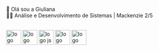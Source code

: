 👋 Olá sou a Giuliana <br>
👩‍💻 Análise e Desenvolvimento de Sistemas | Mackenzie 2/5
<div style="display: inline_block"><br>
<img align="center" heigth="30" width="40" alt="logo html" scr="https://raw.githubusercontent.com/Giiuliana/Giiuliana/main/html5-original.svg">
<img align="center" heigth="30" width="40" alt=logo css scr="https://github.com/Giiuliana/Giiuliana/assets/149834914/029271d6-777d-4387-87b5-c274ff3d4a9b)">
<img align="center" heigth="30" width="40" alt="logo js" scr="https://cdn.jsdelivr.net/gh/devicons/devicon/icons/javascript/javascript-original.svg">
<img align="center" heigth="30" width="40" alt="logo node" scr="https://cdn.jsdelivr.net/gh/devicons/devicon/icons/nodejs/nodejs-original.svg">
<img align="center" heigth="30" width="40" alt="logo canva" scr="canva-original.svg">
</div>




